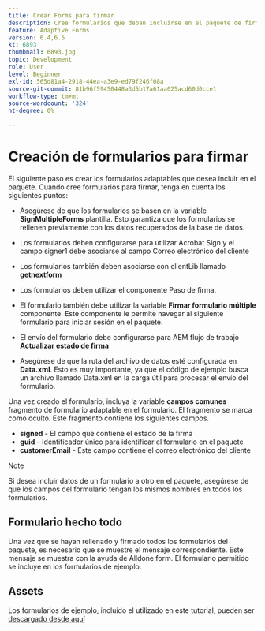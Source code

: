 ```yaml
---
title: Crear Forms para firmar
description: Cree formularios que deban incluirse en el paquete de firma.
feature: Adaptive Forms
version: 6.4,6.5
kt: 6893
thumbnail: 6893.jpg
topic: Development
role: User
level: Beginner
exl-id: 565d81a4-2918-44ea-a3e9-ed79f246f08a
source-git-commit: 81b96f59450448a3d5b17a61aa025acd60d0cce1
workflow-type: tm+mt
source-wordcount: '324'
ht-degree: 0%

---
```


# Creación de formularios para firmar

El siguiente paso es crear los formularios adaptables que desea incluir en el paquete. Cuando cree formularios para firmar, tenga en cuenta los siguientes puntos:

* Asegúrese de que los formularios se basen en la variable **SignMultipleForms** plantilla. Esto garantiza que los formularios se rellenen previamente con los datos recuperados de la base de datos.

* Los formularios deben configurarse para utilizar Acrobat Sign y el campo signer1 debe asociarse al campo Correo electrónico del cliente
* Los formularios también deben asociarse con clientLib llamado **getnextform**
* Los formularios deben utilizar el componente Paso de firma.
* El formulario también debe utilizar la variable **Firmar formulario múltiple** componente. Este componente le permite navegar al siguiente formulario para iniciar sesión en el paquete.
* El envío del formulario debe configurarse para AEM flujo de trabajo **Actualizar estado de firma**
* Asegúrese de que la ruta del archivo de datos esté configurada en **Data.xml**. Esto es muy importante, ya que el código de ejemplo busca un archivo llamado Data.xml en la carga útil para procesar el envío del formulario.

Una vez creado el formulario, incluya la variable **campos comunes** fragmento de formulario adaptable en el formulario. El fragmento se marca como oculto. Este fragmento contiene los siguientes campos.

* **signed** - El campo que contiene el estado de la firma
* **guid** - Identificador único para identificar el formulario en el paquete
* **customerEmail** - Este campo contiene el correo electrónico del cliente



>[!NOTE]
>Si desea incluir datos de un formulario a otro en el paquete, asegúrese de que los campos del formulario tengan los mismos nombres en todos los formularios.

## Formulario hecho todo

Una vez que se hayan rellenado y firmado todos los formularios del paquete, es necesario que se muestre el mensaje correspondiente. Este mensaje se muestra con la ayuda de Alldone form. El formulario permitido se incluye en los formularios de ejemplo.

## Assets

Los formularios de ejemplo, incluido el utilizado en este tutorial, pueden ser [descargado desde aquí](assets/forms-for-signing.zip)
